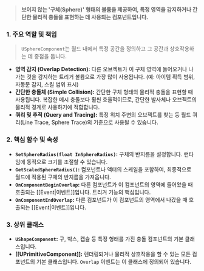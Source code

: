 
> **보이지 않는 '구체(Sphere)' 형태의 볼륨을 제공하여, 특정 영역을 감지하거나 간단한 물리적 충돌을 표현하는 데 사용되는 컴포넌트입니다.**

### **1. 주요 역할 및 책임**
> `USphereComponent`는 월드 내에서 특정 공간을 정의하고 그 공간과 상호작용하는 데 중점을 둡니다.
* **영역 감지 (Overlap Detection):**
    다른 오브젝트가 이 구체 영역에 들어오거나 나가는 것을 감지하는 트리거 볼륨으로 가장 많이 사용됩니다. (예: 아이템 획득 범위, 자동문 감지, 스킬 범위 표시)
* **간단한 충돌체 (Simple Collision):**
    간단한 구체 형태의 물리적 충돌을 표현할 때 사용됩니다. 복잡한 메시 충돌보다 훨씬 효율적이므로, 간단한 발사체나 오브젝트의 물리적 경계로 사용하기에 적합합니다.
* **쿼리 및 추적 (Query and Tracing):**
    특정 위치 주변의 오브젝트를 찾는 등 월드 쿼리(Line Trace, Sphere Trace)의 기준으로 사용될 수 있습니다.

### **2. 핵심 함수 및 속성**
* **`SetSphereRadius(float InSphereRadius)`:**
    구체의 반지름을 설정합니다. 런타임에 동적으로 크기를 조절할 수 있습니다.
* **`GetScaledSphereRadius()`:**
    컴포넌트나 액터의 스케일을 포함하여, 최종적으로 월드에 적용된 구체의 반지름을 가져옵니다.
* **`OnComponentBeginOverlap`:**
    다른 컴포넌트가 이 컴포넌트의 영역에 들어왔을 때 호출되는 [[Event|이벤트]]입니다. 트리거 기능의 핵심입니다.
* **`OnComponentEndOverlap`:**
    다른 컴포넌트가 이 컴포넌트의 영역에서 나갔을 때 호출되는 [[Event|이벤트]]입니다.

### **3. 상위 클래스**
* **`UShapeComponent`:**
    구, 박스, 캡슐 등 특정 형태를 가진 충돌 컴포넌트의 기본 클래스입니다.
* **[[UPrimitiveComponent]]:**
    렌더링되거나 물리적 상호작용을 할 수 있는 모든 컴포넌트의 기본 클래스입니다. `Overlap` 이벤트는 이 클래스에 정의되어 있습니다.
